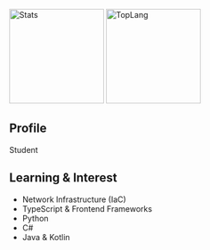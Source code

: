 <img alt="Stats" height="170px"
     src="https://github-readme-stats.vercel.app/api?username=quadseed&count_private=true&theme=slateorange&include_all_commits=true" />
<img alt="TopLang" height="170px"
     src="https://github-readme-stats.vercel.app/api/top-langs/?username=quadseed&layout=compact&theme=slateorange" />
## Profile
 Student

## Learning & Interest
- Network Infrastructure (IaC)
- TypeScript & Frontend Frameworks
- Python
- C#
- Java & Kotlin
